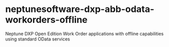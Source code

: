 # neptunesoftware-dxp-abb-odata-workorders-offline
Neptune DXP Open Edition Work Order applications with offline capabilities using standard OData services
